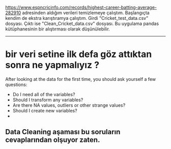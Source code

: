 https://www.espncricinfo.com/records/highest-career-batting-average-282910 adresinden aldığım verileri temizlemeye çalıştım. Başlangıçta kendim de ekstra karıştıramya çalıştım.
Girdi "Cricket_test_data.csv" dosyası.
Çıktı ise "Clean_Cricket_data.csv" dosyası.
Bu uygulama pandas kütüphanesinin bir alıştırması olarak düşünülebilir. 

------------------------------------------------------------------------------------------------------------------------
# bir veri setine ilk defa göz attıktan sonra ne yapmalıyız ? 
After looking at the data for the first time, you should ask yourself a few questions:

* Do I need all of the variables?
* Should I transform any variables?
* Are there NA values, outliers or other strange values?
* Should I create new variables?
* 
Data Cleaning aşaması bu soruların cevaplarından olşuyor zaten.
------------------------------------------------------------------------------------------------------------------------
